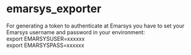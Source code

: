 # emarsys_exporter

For generating a token to authenticate at Emarsys you have to set your Emarsys username and password in your environment:  
export EMARSYSUSER=xxxxxx  
export EMARSYSPASS=xxxxxx
